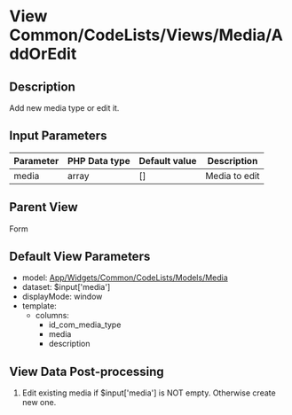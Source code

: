 # View Common/CodeLists/Views/Media/AddOrEdit

## Description

Add new media type or edit it.

## Input Parameters

| Parameter | PHP Data type | Default value | Description   |
| --------- | ------------- | ------------- | ------------- |
| media     | array         | []            | Media to edit |

## Parent View

Form

## Default View Parameters

* model: [App/Widgets/Common/CodeLists/Models/Media](../../Models/Media.md)
* dataset: $input['media']
* displayMode: window
* template:
  * columns:
    * id_com_media_type
    * media
    * description

## View Data Post-processing

1. Edit existing media if $input['media'] is NOT empty. Otherwise create new one.
